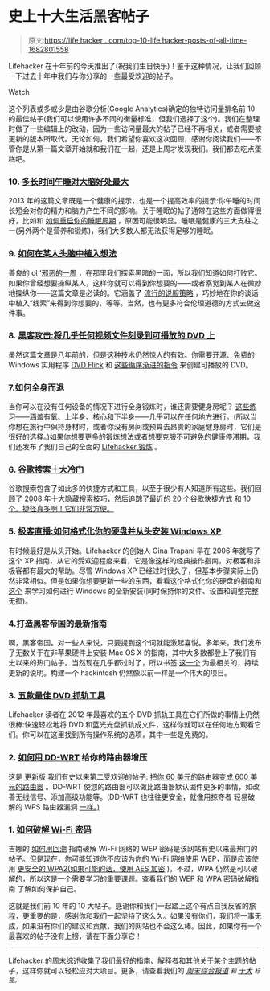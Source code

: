 # 史上十大生活黑客帖子

> 原文:[https://life hacker . com/top-10-life hacker-posts-of-all-time-1682801558](https://lifehacker.com/top-10-lifehacker-posts-of-all-time-1682801558)

Lifehacker 在十年前的今天推出了(祝我们生日快乐)！鉴于这种情况，让我们回顾一下过去十年中我们与你分享的一些最受欢迎的帖子。

Watch

这个列表或多或少是由谷歌分析(Google Analytics)确定的独特访问量排名前 10 的最佳帖子(我们可以使用许多不同的衡量标准，但我们选择了这个)。我们在整理时做了一些编辑上的改动，因为一些访问量最大的帖子已经不再相关，或者需要被更新的版本所取代。无论如何，我们希望你喜欢这次回顾，感谢你阅读我们——不管你是从第一篇文章开始就和我们在一起，还是上周才发现我们。我们都去吃点蛋糕吧。

### 10. [**多长时间午睡对大脑好处最大**](http://lifehacker.com/how-long-to-nap-for-the-biggest-brain-benefits-1251546669)

2013 年的这篇文章既是一个健康的提示，也是一个提高效率的提示:你午睡的时间长短会对你的精力和脑力产生不同的影响。关于睡眠的帖子通常在这些方面做得很好，比如和 [如何重启你的睡眠周期](http://lifehacker.com/how-to-reboot-your-sleep-cycle-5548150) ，原因可能很明显。睡眠是健康的三大支柱之一(另外两个是营养和锻炼)，我们大多数人都无法获得足够的睡眠。

### 9. [**如何在某人头脑中植入想法**](http://lifehacker.com/how-to-plant-ideas-in-someones-mind-5715912)

善良的 ol '[邪恶的一周](http://lifehacker.com/welcome-to-lifehackers-fifth-annual-evil-week-1647621043) ，在那里我们探索黑暗的一面，所以我们知道如何打败它。如果你曾经想要操纵某人，这样你就可以得到你想要的——或者察觉到某人在微妙地操纵你——这篇文章是必读的。它涵盖了 [流行的说服策略](https://lifehacker.com/three-of-the-easiest-ways-to-manipulate-people-into-doi-5953183) ，巧妙地在你的谈话中植入“线索”来得到你想要的，等等。当然，也有更多符合伦理道德的方式去做这件事。

### 8. [黑客攻击:将几乎任何视频文件刻录到可播放的 DVD 上](http://lifehacker.com/hack-attack-burn-almost-any-video-file-to-a-playable-d-232322)

虽然这篇文章是八年前的，但是这种技术仍然惊人的有效。你需要开源、免费的 Windows 实用程序 [DVD Flick](http://www.dvdflick.net/) 和 [这些循序渐进的指令](http://lifehacker.com/hack-attack-burn-almost-any-video-file-to-a-playable-d-232322) 来创建可播放的 DVD。

### 7.如何全身而退

当你可以在没有任何设备的情况下进行全身锻炼时，谁还需要健身房呢？ [这些练习](http://lifehacker.com/how-to-get-a-complete-workout-with-nothing-but-your-bod-5839197)——涵盖有氧、上半身、核心和下半身——几乎可以在任何地方进行。(所以当你想在旅行中保持身材时，或者你没有房间或预算去昂贵的家庭健身房时，它们是很好的选择。)如果你想要更多的锻炼想法或者想要克服不可避免的健康停滞期，我们还发布了我们自己的全面的 [Lifehacker 锻炼](http://lifehacker.com/the-lifehacker-workout-exercise-for-normal-people-5849409) 。

### 6. [谷歌搜索十大冷门](http://lifehacker.com/top-10-obscure-google-search-tricks-339474)

谷歌搜索包含了如此多的快捷方式和工具，以至于很少有人知道所有这些。我们回顾了 2008 年十大隐藏搜索技巧[，然后追踪了最近的](http://lifehacker.com/top-10-obscure-google-search-tricks-339474) [20 个谷歌快捷方式](http://lifehacker.com/20-google-search-shortcuts-to-hone-your-google-fu-5940946) 和 [10 个。捷径真多啊！它们非常方便。](https://lifehacker.com/10-more-google-shortcuts-to-hone-your-google-fu-5941837)

### 5. [极客直播:如何格式化你的硬盘并从头安装 Windows XP](http://lifehacker.com/geek-to-live-how-to-format-your-hard-drive-and-install-157578)

有时候最好是从头开始。Lifehacker 的创始人 Gina Trapani 早在 2006 年就写了这个 XP 指南，从它的受欢迎程度来看，它是像这样的经典操作指南，对极客和非极客都有最大的帮助。尽管 Windows XP 已经过时很久了，但基本步骤实际上仍然非常相似。但是如果你想要更新一些的东西，看看这个格式化你的硬盘的指南和 [这个](https://lifehacker.com/how-to-do-a-clean-install-of-windows-without-losing-you-5983652) 来学习如何进行 Windows 的全新安装(同时保持你的文件、设置和调整完整无损)。

### 4.打造黑客帝国的最新指南

啊，黑客帝国。对一些人来说，只要提到这个词就能激起喜悦。多年来，我们发布了无数关于在非苹果硬件上安装 Mac OS X 的指南，其中大多数都登上了我们有史以来的热门帖子。当然现在几乎都过时了，所以书签 [这一个](http://lifehacker.com/the-always-up-to-date-guide-to-building-a-hackintosh-o-5841604) 为最相关的，持续更新的说明。构建一个 hackintosh 仍然像以前一样是一个伟大的项目。

### 3. [五款最佳 DVD 抓轨工具](http://lifehacker.com/five-best-dvd-ripping-tools-380702)

Lifehacker 读者在 2012 年最喜欢的五个 DVD 抓轨工具在它们所做的事情上仍然很棒:快速轻松地将 DVD 和蓝光光盘抓轨成文件，这样你就可以在任何地方观看它们。你可以在这里找到所有操作系统的选项，其中一些是免费的。

### 2. [如何用 DD-WRT](http://lifehacker.com/how-to-supercharge-your-router-with-dd-wrt-508138224) 给你的路由器增压

这是 [更新版](http://lifehacker.com/how-to-supercharge-your-router-with-dd-wrt-508138224) 我们有史以来第二受欢迎的帖子: [把你 60 美元的路由器变成 600 美元的路由器](http://lifehacker.com/turn-your-60-router-into-a-600-router-178132) 。DD-WRT 使您的路由器可以做比路由器默认固件更多的事情，如改善无线信号、添加高级功能等。(DD-WRT 也往往更安全，就像用掠夺者 轻易破解的 WPS 路由器漏洞 [一样。)](http://lifehacker.com/how-to-crack-a-wi-fi-networks-wpa-password-with-reaver-5873407)

### 1. [如何破解 Wi-Fi 密码](http://lifehacker.com/how-to-crack-a-wi-fi-password-5953047)

吉娜的 [如何用回溯](http://lifehacker.com/how-to-crack-a-wi-fi-networks-wep-password-with-backtra-5305094) 指南破解 Wi-Fi 网络的 WEP 密码是该网站有史以来最热门的帖子。但是现在，你可能知道你不应该为你的 Wi-Fi 网络使用 WEP，而是应该使用 [更安全的 WPA2(如果可能的话，使用 AES 加密](https://lifehacker.com/the-difference-between-wi-fi-security-protocols-wpa2-a-1672256222) )。不过，WPA 仍然是可以破解的，所以这是一个需要学习的重要课题。查看我们的 WEP 和 WPA 密码破解指南 了解如何保护自己。

这就是我们前 10 年的 10 大帖子。感谢你和我们一起踏上这个有点自我反省的旅程，更重要的是，感谢你和我们一起坚持了这么久。如果没有你们，我们将一事无成，如果没有你们的建议和贡献，我们的网站也不会这么棒。因此，如果你有一个最喜欢的帖子没有上榜，请在下面分享它！

* * *

Lifehacker 的周末综述收集了我们最好的指南、解释者和其他关于某个主题的帖子，这样你就可以轻松应对大项目。更多，请查看我们的 [*周末综合报道*](http://lifehacker.com/tag/weekend-roundup) *<small>和</small>* [*十大*](http://lifehacker.com/tag/lifehacker-top-10) <small>*标签。*</small>